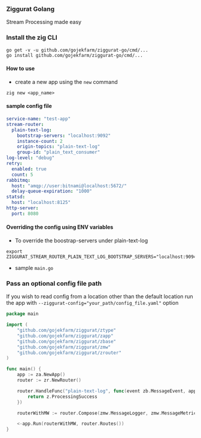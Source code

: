 ### Ziggurat Golang

Stream Processing made easy

### Install the zig CLI

```shell script
go get -v -u github.com/gojekfarm/ziggurat-go/cmd/...
go install github.com/gojekfarm/ziggurat-go/cmd/...                                                                                                                                                       
```

#### How to use

- create a new app using the `new` command

```shell
zig new <app_name>
```

#### sample config file

```yaml
service-name: "test-app"
stream-router:
  plain-text-log:
    bootstrap-servers: "localhost:9092"
    instance-count: 2
    origin-topics: "plain-text-log"
    group-id: "plain_text_consumer"
log-level: "debug"
retry:
  enabled: true
  count: 5
rabbitmq:
  host: "amqp://user:bitnami@localhost:5672/"
  delay-queue-expiration: "1000"
statsd:
  host: "localhost:8125"
http-server:
  port: 8080
```

#### Overriding the config using ENV variables

- To override the boostrap-servers under plain-text-log

```shell script
export ZIGGURAT_STREAM_ROUTER_PLAIN_TEXT_LOG_BOOTSTRAP_SERVERS="localhost:9094"
```

- sample `main.go`

### Pass an optional config file path

If you wish to read config from a location other than the default location run the app
with `--ziggurat-config="your_path/config_file.yaml"` option

```go
package main

import (
	"github.com/gojekfarm/ziggurat/ztype"
	"github.com/gojekfarm/ziggurat/zapp"
	"github.com/gojekfarm/ziggurat/zbase"
	"github.com/gojekfarm/ziggurat/zmw"
	"github.com/gojekfarm/ziggurat/zrouter"
)

func main() {
	app := za.NewApp()
	router := zr.NewRouter()

	router.HandleFunc("plain-text-log", func(event zb.MessageEvent, app z.App) z.ProcessStatus {
		return z.ProcessingSuccess
	})

	routerWithMW := router.Compose(zmw.MessageLogger, zmw.MessageMetricsPublisher)

	<-app.Run(routerWithMW, router.Routes())
}
```